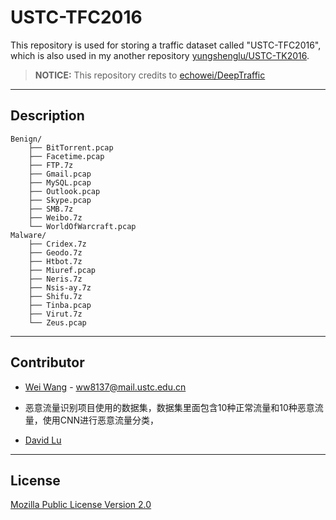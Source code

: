 # USTC-TFC2016

This repository is used for storing a traffic dataset called "USTC-TFC2016", which is also used in my another repository [yungshenglu/USTC-TK2016](https://github.com/yungshenglu/USTC-TK2016).

> **NOTICE:** This repository credits to [echowei/DeepTraffic](https://github.com/echowei/DeepTraffic)

---
## Description

```
Benign/
    ├── BitTorrent.pcap
    ├── Facetime.pcap
    ├── FTP.7z
    ├── Gmail.pcap
    ├── MySQL.pcap
    ├── Outlook.pcap
    ├── Skype.pcap
    ├── SMB.7z
    ├── Weibo.7z
    └── WorldOfWarcraft.pcap
Malware/
    ├── Cridex.7z
    ├── Geodo.7z
    ├── Htbot.7z
    ├── Miuref.pcap
    ├── Neris.7z
    ├── Nsis-ay.7z
    ├── Shifu.7z
    ├── Tinba.pcap
    ├── Virut.7z
    └── Zeus.pcap
```

---
## Contributor

* [Wei Wang](https://github.com/echowei) - ww8137@mail.ustc.edu.cn

* 恶意流量识别项目使用的数据集，数据集里面包含10种正常流量和10种恶意流量，使用CNN进行恶意流量分类，
* [David Lu](https://github.com/yungshenglu)

---
## License

[Mozilla Public License Version 2.0](LICENSE)

